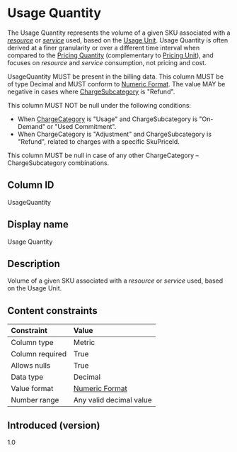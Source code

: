 # Usage Quantity

The Usage Quantity represents the volume of a given SKU associated with a [*resource*](#glossary:resource) or [*service*](#glossary:service) used, based on the [Usage Unit](#usageunit). Usage Quantity is often derived at a finer granularity or over a different time interval when compared to the [Pricing Quantity](#pricingquantity) (complementary to [Pricing Unit](#pricingunit)), and focuses on *resource* and *service* consumption, not pricing and cost.

UsageQuantity MUST be present in the billing data. This column MUST be of type Decimal and MUST conform to [Numeric Format](#numericformat). The value MAY be negative in cases where [ChargeSubcategory](#chargesubcategory) is "Refund".

This column MUST NOT be null under the following conditions:

* When [ChargeCategory](#chargecategory) is "Usage" and ChargeSubcategory is "On-Demand" or "Used Commitment".
* When ChargeCategory is "Adjustment" and ChargeSubcategory is "Refund", related to charges with a specific SkuPriceId.

This column MUST be null in case of any other ChargeCategory – ChargeSubcategory combinations.

## Column ID

UsageQuantity

## Display name

Usage Quantity

## Description

Volume of a given SKU associated with a *resource* or *service* used, based on the Usage Unit.

## Content constraints

| Constraint      | Value         |
|:----------------|:--------------|
| Column type     | Metric        |
| Column required | True          |
| Allows nulls    | True          |
| Data type       | Decimal       |
| Value format    | [Numeric Format](#numericformat) |
| Number range    | Any valid decimal value |

## Introduced (version)

1.0
